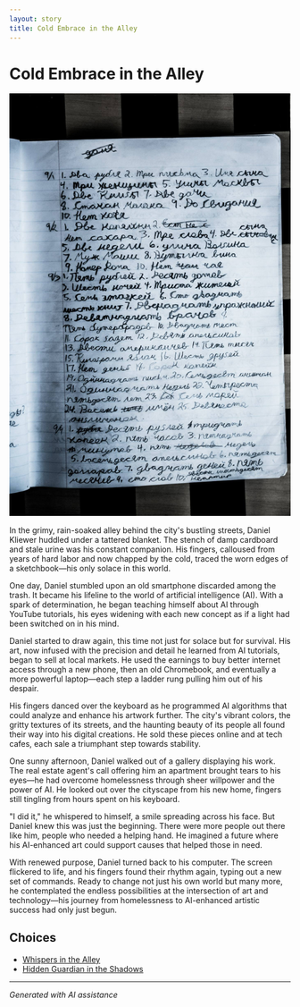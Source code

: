 ```yaml
---
layout: story
title: Cold Embrace in the Alley
---
```


# Cold Embrace in the Alley

![Cold Embrace in the Alley](/input_images/463430190_8751461418281550_7714871349040429364_n.jpg)

In the grimy, rain-soaked alley behind the city's bustling streets, Daniel Kliewer huddled under a tattered blanket. The stench of damp cardboard and stale urine was his constant companion. His fingers, calloused from years of hard labor and now chapped by the cold, traced the worn edges of a sketchbook—his only solace in this world.

One day, Daniel stumbled upon an old smartphone discarded among the trash. It became his lifeline to the world of artificial intelligence (AI). With a spark of determination, he began teaching himself about AI through YouTube tutorials, his eyes widening with each new concept as if a light had been switched on in his mind.

Daniel started to draw again, this time not just for solace but for survival. His art, now infused with the precision and detail he learned from AI tutorials, began to sell at local markets. He used the earnings to buy better internet access through a new phone, then an old Chromebook, and eventually a more powerful laptop—each step a ladder rung pulling him out of his despair.

His fingers danced over the keyboard as he programmed AI algorithms that could analyze and enhance his artwork further. The city's vibrant colors, the gritty textures of its streets, and the haunting beauty of its people all found their way into his digital creations. He sold these pieces online and at tech cafes, each sale a triumphant step towards stability.

One sunny afternoon, Daniel walked out of a gallery displaying his work. The real estate agent's call offering him an apartment brought tears to his eyes—he had overcome homelessness through sheer willpower and the power of AI. He looked out over the cityscape from his new home, fingers still tingling from hours spent on his keyboard.

"I did it," he whispered to himself, a smile spreading across his face. But Daniel knew this was just the beginning. There were more people out there like him, people who needed a helping hand. He imagined a future where his AI-enhanced art could support causes that helped those in need.

With renewed purpose, Daniel turned back to his computer. The screen flickered to life, and his fingers found their rhythm again, typing out a new set of commands. Ready to change not just his own world but many more, he contemplated the endless possibilities at the intersection of art and technology—his journey from homelessness to AI-enhanced artistic success had only just begun.


## Choices

* [Whispers in the Alley](/_stories/20221012_105602)
* [Hidden Guardian in the Shadows](/_stories/69941916-CF12-4AAE-8ABE-86BED96E8795)


---
*Generated with AI assistance*
